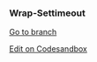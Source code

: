 
### Wrap-Settimeout 

[Go to branch](https://github.com/johnlindquist/crafting-functions/tree/wrap-settimeout) 

[Edit on Codesandbox](https://codesandbox.io/s/github/johnlindquist/crafting-functions/tree/wrap-settimeout/?module=/src/index.js) 

